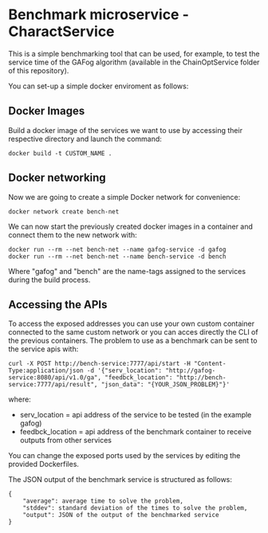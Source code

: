 # Benchmark microservice - CharactService
This is a simple benchmarking tool that can be used, for example, to test the service time of the GAFog algorithm (available in the ChainOptService folder of this repository).

You can set-up a simple docker enviroment as follows:

## Docker Images
Build a docker image of the services we want to use by accessing their respective directory and launch the command:
```
docker build -t CUSTOM_NAME .
```

## Docker networking
Now we are going to create a simple Docker network for convenience:
```
docker network create bench-net
```

We can now start the previously created docker images in a container and connect them to the new network with:
```
docker run --rm --net bench-net --name gafog-service -d gafog
docker run --rm --net bench-net --name bench-service -d bench
```
Where "gafog" and "bench" are the name-tags assigned to the services during the build process.

## Accessing the APIs
To access the exposed addresses you can use your own custom container connected to the same custom network or you can acces directly the CLI of the previous containers.
The problem to use as a benchmark can be sent to the service apis with:
```
curl -X POST http://bench-service:7777/api/start -H "Content-Type:application/json -d '{"serv_location": "http://gafog-service:8080/api/v1.0/ga", "feedbck_location": "http://bench-service:7777/api/result", "json_data": "{YOUR_JSON_PROBLEM}"}'
```
where:
- serv_location = api address of the service to be tested (in the example gafog)
- feedbck_location = api address of the benchmark container to receive outputs from other services

You can change the exposed ports used by the services by editing the provided Dockerfiles.

The JSON output of the benchmark service is structured as follows:
```
{
    "average": average time to solve the problem,
    "stddev": standard deviation of the times to solve the problem,
    "output": JSON of the output of the benchmarked service
}
```